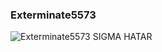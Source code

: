 ### Exterminate5573

<img src="https://topg.org/image/451121/433963.gif" alt="Exterminate5573 SIGMA HATAR">


